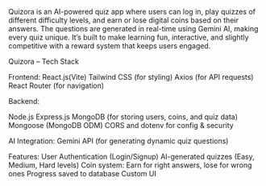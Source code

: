Quizora is an AI-powered quiz app where users can log in, play quizzes of different difficulty levels, and earn or lose digital coins based on their answers. The questions are generated in real-time using Gemini AI, making every quiz unique. It’s built to make learning fun, interactive, and slightly competitive with a reward system that keeps users engaged.

Quizora – Tech Stack

Frontend:
React.js(Vite)
Tailwind CSS (for styling)
Axios (for API requests)
React Router (for navigation)

Backend:

Node.js
Express.js
MongoDB (for storing users, coins, and quiz data)
Mongoose (MongoDB ODM)
CORS and dotenv for config & security

AI Integration:
Gemini API (for generating dynamic quiz questions)

Features:
User Authentication (Login/Signup)
AI-generated quizzes (Easy, Medium, Hard levels)
Coin system: Earn for right answers, lose for wrong ones
Progress saved to database
Custom UI
